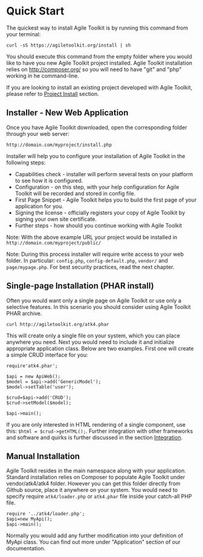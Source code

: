 <!-- Status: Draft -->
Quick Start
====
The quickest way to install Agile Toolkit is by running this command from your terminal:

    curl -sS https://agiletoolkit.org/install | sh

You should execute this command from the empty folder where you would like to have you new Agile Toolkit project installed. Agile Toolkit installation relies on http://composer.org/ so you will need to have "git" and "php" working in he command-line.

If you are looking to install an existing project developed with Agile Toolkit, please refer to [Project Install](project-install.md) section.

Installer - New Web Application
----
Once you have Agile Toolkit downloaded, open the corresponding folder through your web server:

    http://domain.com/myproject/install.php
    
Installer will help you to configure your installation of Agile Toolkit in the following steps:

 * Capabilities check - installer will perform several tests on your platform to see how it is configured.
 * Configuration - on this step, with your help configuration for Agile Toolkit will be recorded and stored in config file.
 * First Page Snippet - Agile Toolkit helps you to build the first page of your application for you. 
 * Signing the license - officially registers your copy of Agile Toolkit by signing your own site certificate.
 * Further steps - how should you continue working with Agile Toolkit
 
Note: With the above example URL your project would be installed in `http://domain.com/myproject/public/`

Note: During this process installer will require write access to your web folder. In particular: `config.php`, `config-default.php`, `vendor/` and `page/mypage.php`. For best security practices, read the next chapter.

Single-page Installation (PHAR install)
----
Often you would want only a single page on Agile Toolkit or use only a selective features. In this scenario you should consider using Agile Toolkit PHAR archive.

    curl http://agiletoolkit.org/atk4.phar
    
This will create only a single file on your system, which you can place anywhere you need. Next you would need to include it and initialize appropriate application class. Below are two examples. First one will create a simple CRUD interface for you:

```
require'atk4.phar';

$api = new ApiWeb();
$model = $api->add('GenericModel');
$model->setTable('user');

$crud=$api->add('CRUD');
$crud->setModel($model);

$api->main();
```

If you are only interested in HTML rendering of a single component, use this: `$html = $crud->getHTML();`. Further integration with other frameworks and software and quirks is further discussed in the section [Integration](integration.md).

Manual Installation
----
Agile Toolkit resides in the main namespace along with your application. Standard installation relies on Composer to populate Agile Toolkit under vendor/atk4/atk4 folder. However you can get this folder directly from Github source, place it anywhere on your system. You would need to specify require `atk4/loader.php` or `atk4.phar` file inside your catch-all PHP file.

```
require '../atk4/loader.php';
$api=new MyApi();
$api->main();
```

Normally you would add any further modification into your definition of MyApi class. You can find out more under "Application" section of our documentation.

